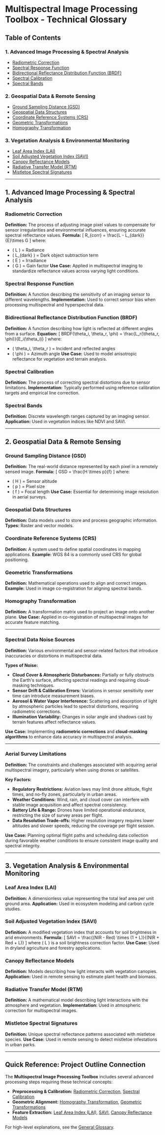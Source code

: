 # **Multispectral Image Processing Toolbox - Technical Glossary**

## **Table of Contents**

### **1. Advanced Image Processing & Spectral Analysis**
- [Radiometric Correction](#radiometric-correction)
- [Spectral Response Function](#spectral-response-function)
- [Bidirectional Reflectance Distribution Function (BRDF)](#bidirectional-reflectance-distribution-function-brdf)
- [Spectral Calibration](#spectral-calibration)
- [Spectral Bands](#spectral-bands)

### **2. Geospatial Data & Remote Sensing**
- [Ground Sampling Distance (GSD)](#ground-sampling-distance-gsd)
- [Geospatial Data Structures](#geospatial-data-structures)
- [Coordinate Reference Systems (CRS)](#coordinate-reference-systems-crs)
- [Geometric Transformations](#geometric-transformations)
- [Homography Transformation](#homography-transformation)

### **3. Vegetation Analysis & Environmental Monitoring**
- [Leaf Area Index (LAI)](#leaf-area-index-lai)
- [Soil Adjusted Vegetation Index (SAVI)](#soil-adjusted-vegetation-index-savi)
- [Canopy Reflectance Models](#canopy-reflectance-models)
- [Radiative Transfer Model (RTM)](#radiative-transfer-model-rtm)
- [Mistletoe Spectral Signatures](#mistletoe-spectral-signatures)

---

## **1. Advanced Image Processing & Spectral Analysis**

### **Radiometric Correction**
**Definition:** The process of adjusting image pixel values to compensate for sensor irregularities and environmental influences, ensuring accurate spectral reflectance values.
**Formula:**
\[
R_{corr} = \frac{L - L_{dark}}{E}\times G
\]
where:
- \( L \) = Radiance
- \( L_{dark} \) = Dark object subtraction term
- \( E \) = Irradiance
- \( G \) = Gain factor
**Use Case:** Applied in multispectral imaging to standardize reflectance values across varying light conditions.

### **Spectral Response Function**
**Definition:** A function describing the sensitivity of an imaging sensor to different wavelengths.
**Implementation:** Used to correct sensor bias when processing multispectral and hyperspectral data.

### **Bidirectional Reflectance Distribution Function (BRDF)**
**Definition:** A function describing how light is reflected at different angles from a surface.
**Equation:**
\[
BRDF(\theta_i, \theta_r, \phi) = \frac{L_r(\theta_r, \phi)}{E_i(\theta_i)}
\]
where:
- \( \theta_i, \theta_r \) = Incident and reflected angles
- \( \phi \) = Azimuth angle
**Use Case:** Used to model anisotropic reflectance for vegetation and terrain analysis.

### **Spectral Calibration**
**Definition:** The process of correcting spectral distortions due to sensor limitations.
**Implementation:** Typically performed using reference calibration targets and empirical line correction.

### **Spectral Bands**
**Definition:** Discrete wavelength ranges captured by an imaging sensor.
**Application:** Used in vegetation indices like NDVI and SAVI.

---

## **2. Geospatial Data & Remote Sensing**

### **Ground Sampling Distance (GSD)**
**Definition:** The real-world distance represented by each pixel in a remotely sensed image.
**Formula:**
\[
GSD = \frac{H \times p}{f}
\]
where:
- \( H \) = Sensor altitude
- \( p \) = Pixel size
- \( f \) = Focal length
**Use Case:** Essential for determining image resolution in aerial surveys.

### **Geospatial Data Structures**
**Definition:** Data models used to store and process geographic information.
**Types:** Raster and vector models.

### **Coordinate Reference Systems (CRS)**
**Definition:** A system used to define spatial coordinates in mapping applications.
**Example:** WGS 84 is a commonly used CRS for global positioning.

### **Geometric Transformations**
**Definition:** Mathematical operations used to align and correct images.
**Example:** Used in image co-registration for aligning spectral bands.

### **Homography Transformation**
**Definition:** A transformation matrix used to project an image onto another plane.
**Use Case:** Applied in co-registration of multispectral images for accurate feature matching.

---

### **Spectral Data Noise Sources**
**Definition:** Various environmental and sensor-related factors that introduce inaccuracies or distortions in multispectral data.

**Types of Noise:**
- **Cloud Cover & Atmospheric Disturbances:** Partially or fully obstructs the Earth's surface, affecting spectral readings and requiring cloud-masking techniques.
- **Sensor Drift & Calibration Errors:** Variations in sensor sensitivity over time can introduce measurement biases.
- **Aerosol & Water Vapor Interference:** Scattering and absorption of light by atmospheric particles lead to spectral distortions, requiring radiometric corrections.
- **Illumination Variability:** Changes in solar angle and shadows cast by terrain features affect reflectance values.

**Use Case:** Implementing **radiometric corrections** and **cloud-masking algorithms** to enhance data accuracy in multispectral analysis.

---

### **Aerial Survey Limitations**
**Definition:** The constraints and challenges associated with acquiring aerial multispectral imagery, particularly when using drones or satellites. 

**Key Factors:**
- **Regulatory Restrictions:** Aviation laws may limit drone altitude, flight times, and no-fly zones, particularly in urban areas.
- **Weather Conditions:** Wind, rain, and cloud cover can interfere with stable image acquisition and affect spectral consistency.
- **Battery Life & Range:** Drones have limited operational endurance, restricting the size of survey areas per flight.
- **Data Resolution Trade-offs:** Higher resolution imagery requires lower altitudes and slower speeds, reducing the coverage per flight session.

**Use Case:** Planning optimal flight paths and scheduling data collection during favorable weather conditions to ensure consistent image quality and spectral integrity.

---

## **3. Vegetation Analysis & Environmental Monitoring**

### **Leaf Area Index (LAI)**
**Definition:** A dimensionless value representing the total leaf area per unit ground area.
**Application:** Used in ecosystem modeling and carbon cycle studies.

### **Soil Adjusted Vegetation Index (SAVI)**
**Definition:** A modified vegetation index that accounts for soil brightness in arid environments.
**Formula:**
\[
SAVI = \frac{(NIR - Red) \times (1 + L)}{(NIR + Red + L)}
\]
where \( L \) is a soil brightness correction factor.
**Use Case:** Used in dryland agriculture and forestry applications.

### **Canopy Reflectance Models**
**Definition:** Models describing how light interacts with vegetation canopies.
**Application:** Used in remote sensing to estimate plant health and biomass.

### **Radiative Transfer Model (RTM)**
**Definition:** A mathematical model describing light interactions with the atmosphere and vegetation.
**Implementation:** Used in atmospheric correction for multispectral images.

### **Mistletoe Spectral Signatures**
**Definition:** Unique spectral reflectance patterns associated with mistletoe species.
**Use Case:** Used in remote sensing to detect mistletoe infestations in urban parks.

---

## **Quick Reference: Project Outline Connection**
The **Multispectral Image Processing Toolbox** includes several advanced processing steps requiring these technical concepts:
- **Preprocessing & Calibration:** [Radiometric Correction](#radiometric-correction), [Spectral Calibration](#spectral-calibration)
- **Geometric Alignment:** [Homography Transformation](#homography-transformation), [Geometric Transformations](#geometric-transformations)
- **Feature Extraction:** [Leaf Area Index (LAI)](#leaf-area-index-lai), [SAVI](#soil-adjusted-vegetation-index-savi), [Canopy Reflectance Models](#canopy-reflectance-models)

For high-level explanations, see the [General Glossary](glossary.md).

